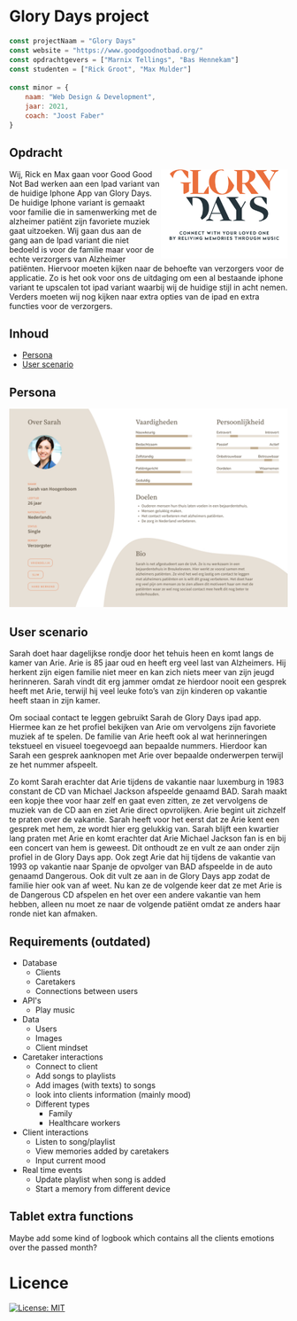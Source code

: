 # Glory Days project
```js
const projectNaam = "Glory Days"
const website = "https://www.goodgoodnotbad.org/"
const opdrachtgevers = ["Marnix Tellings", "Bas Hennekam"]
const studenten = ["Rick Groot", "Max Mulder"]

const minor = {
    naam: "Web Design & Development",
    jaar: 2021,
    coach: "Joost Faber"
}
```

## Opdracht
<img align='right' src="https://github.com/RickGroot/Glory-Days/blob/main/assets/logo.jpg?raw=true" width="230" style="background: white">
Wij, Rick en Max gaan voor Good Good Not Bad werken aan een Ipad variant van de huidige Iphone App van Glory Days. De huidige Iphone variant is gemaakt voor familie die in samenwerking met de alzheimer patiënt zijn favoriete muziek gaat uitzoeken. Wij gaan dus aan de gang aan de Ipad variant die niet bedoeld is voor de familie maar voor de echte verzorgers van Alzheimer patiënten. Hiervoor moeten kijken naar de behoefte van verzorgers voor de applicatie. Zo is het ook voor ons de uitdaging om een al bestaande iphone variant te upscalen tot ipad variant waarbij wij de huidige stijl in acht nemen. Verders moeten wij nog kijken naar extra opties van de ipad en extra functies voor de verzorgers.


## Inhoud
* [Persona](#persona)
* [User scenario](#user-scenario)

## Persona
![Sarah](https://github.com/RickGroot/Glory-Days/blob/main/assets/persona.jpg?raw=true)

## User scenario
Sarah doet haar dagelijkse rondje door het tehuis heen en komt langs de kamer van Arie. Arie is 85 jaar oud en heeft erg veel last van Alzheimers. Hij herkent zijn eigen familie niet meer en kan zich niets meer van zijn jeugd herinneren. Sarah vindt dit erg jammer omdat ze hierdoor nooit een gesprek heeft met Arie, terwijl hij veel leuke foto’s van zijn kinderen op vakantie heeft staan in zijn kamer.

Om sociaal contact te leggen gebruikt Sarah de Glory Days ipad app. Hiermee kan ze het profiel bekijken van Arie om vervolgens zijn favoriete muziek af te spelen. De familie van Arie heeft ook al wat herinneringen tekstueel en visueel toegevoegd aan bepaalde nummers. Hierdoor kan Sarah een gesprek aanknopen met Arie over bepaalde onderwerpen terwijl ze het nummer afspeelt.

Zo komt Sarah erachter dat Arie tijdens de vakantie naar luxemburg in 1983 constant de CD van Michael Jackson afspeelde genaamd BAD. Sarah maakt een kopje thee voor haar zelf en gaat even zitten, ze zet vervolgens de muziek van de CD aan en ziet Arie direct opvrolijken. Arie begint uit zichzelf te praten over de vakantie. Sarah heeft voor het eerst dat ze Arie kent een gesprek met hem, ze wordt hier erg gelukkig van. Sarah blijft een kwartier lang praten met Arie en komt erachter dat Arie Michael Jackson fan is en bij een concert van hem is geweest. Dit onthoudt ze en vult ze aan onder zijn profiel in de Glory Days app. Ook zegt Arie dat hij tijdens de vakantie van 1993 op vakantie naar Spanje de opvolger van BAD afspeelde in de auto genaamd Dangerous. Ook dit vult ze aan in de Glory Days app zodat de familie hier ook van af weet. Nu kan ze de volgende keer dat ze met Arie is de Dangerous CD afspelen en het over een andere vakantie van hem hebben, alleen nu moet ze naar de volgende patiënt omdat ze anders haar ronde niet kan afmaken.

## Requirements (outdated)
* Database
    * Clients
    * Caretakers
    * Connections between users
* API's
    * Play music
* Data
    * Users
    * Images
    * Client mindset
* Caretaker interactions
    * Connect to client
    * Add songs to playlists
    * Add images (with texts) to songs
    * look into clients information (mainly mood)
    * Different types
        * Family
        * Healthcare workers
* Client interactions
    * Listen to song/playlist
    * View memories added by caretakers
    * Input current mood
* Real time events
    * Update playlist when song is added
    * Start a memory from different device

## Tablet extra functions
Maybe add some kind of logbook which contains all the clients emotions over the passed month?

# Licence
[![License: MIT](https://img.shields.io/badge/License-MIT-yellow.svg)](https://opensource.org/licenses/MIT)